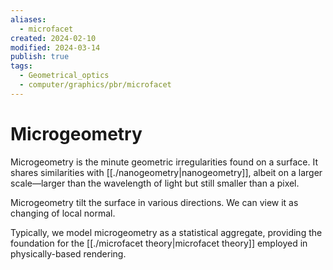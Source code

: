 ```yaml
---
aliases:
  - microfacet
created: 2024-02-10
modified: 2024-03-14
publish: true
tags:
  - Geometrical_optics
  - computer/graphics/pbr/microfacet
---
```


# Microgeometry
Microgeometry is the minute geometric irregularities found on a surface. It shares similarities with [[./nanogeometry|nanogeometry]], albeit on a larger scale—larger than the wavelength of light but still smaller than a pixel.

Microgeometry tilt the surface in various directions. We can view it as changing of local normal.

Typically, we model microgeometry as a statistical aggregate, providing the foundation for the [[./microfacet theory|microfacet theory]] employed in physically-based rendering.